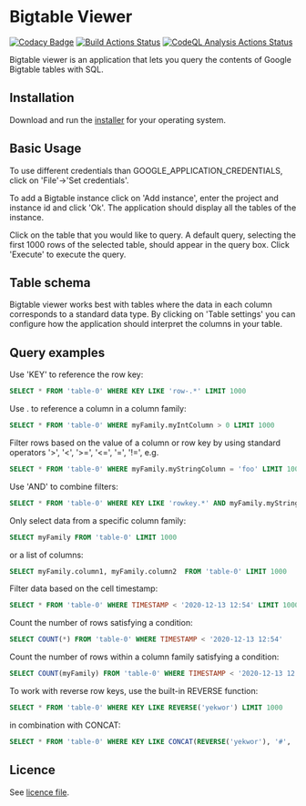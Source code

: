 # Bigtable Viewer

[![Codacy Badge](https://api.codacy.com/project/badge/Grade/6e70e5faa1bc418093f4454f945336ed)](https://app.codacy.com/gh/erikmafo/BigtableViewer?utm_source=github.com&utm_medium=referral&utm_content=erikmafo/BigtableViewer&utm_campaign=Badge_Grade_Settings)
[![Build Actions Status](https://github.com/erikmafo/BigtableViewer/workflows/Build/badge.svg)](https://github.com/erikmafo/BigtableViewer/actions)
[![CodeQL Analysis Actions Status](https://github.com/erikmafo/BigtableViewer/workflows/CodeQL/badge.svg)](https://github.com/erikmafo/BigtableViewer/actions)

Bigtable viewer is an application that lets you query the contents of Google Bigtable tables with SQL. 

## Installation

Download and run the [installer](https://github.com/erikmafo/BigtableViewer/releases/latest) 
for your operating system.

## Basic Usage

To use different credentials than GOOGLE_APPLICATION_CREDENTIALS, click on 'File'->'Set credentials'.

To add a Bigtable instance click on 'Add instance', enter the project and instance id and click 'Ok'. 
The application should display all the tables of the instance.

Click on the table that you would like to query. A default query, selecting the first 1000 rows of the selected table, 
should appear in the query box. Click 'Execute' to execute the query.

## Table schema

Bigtable viewer works best with tables where the data in each column corresponds to a standard data type. By clicking 
on 'Table settings' you can configure how the application should interpret the columns in your table.

## Query examples

Use 'KEY' to reference the row key:
```sql
SELECT * FROM 'table-0' WHERE KEY LIKE 'row-.*' LIMIT 1000
```
Use . to reference a column in a column family:
```sql
SELECT * FROM 'table-0' WHERE myFamily.myIntColumn > 0 LIMIT 1000
```
Filter rows based on the value of a column or row key by using standard operators '>', '<', '>=', '<=', '=', '!=', e.g.
```sql
SELECT * FROM 'table-0' WHERE myFamily.myStringColumn = 'foo' LIMIT 1000
```
Use 'AND' to combine filters:
```sql
SELECT * FROM 'table-0' WHERE KEY LIKE 'rowkey.*' AND myFamily.myStringColumn = 'foo' LIMIT 1000
```
Only select data from a specific column family:
```sql
SELECT myFamily FROM 'table-0' LIMIT 1000
```
or a list of columns:
```sql
SELECT myFamily.column1, myFamily.column2  FROM 'table-0' LIMIT 1000
```
Filter data based on the cell timestamp:
```sql
SELECT * FROM 'table-0' WHERE TIMESTAMP < '2020-12-13 12:54' LIMIT 1000
```
Count the number of rows satisfying a condition:
```sql
SELECT COUNT(*) FROM 'table-0' WHERE TIMESTAMP < '2020-12-13 12:54'
```
Count the number of rows within a column family satisfying a condition:
```sql
SELECT COUNT(myFamily) FROM 'table-0' WHERE TIMESTAMP < '2020-12-13 12:54'
```
To work with reverse row keys, use the built-in REVERSE function:
```sql
SELECT * FROM 'table-0' WHERE KEY LIKE REVERSE('yekwor') LIMIT 1000
```
in combination with CONCAT:
```sql
SELECT * FROM 'table-0' WHERE KEY LIKE CONCAT(REVERSE('yekwor'), '#', '2020-12.*') LIMIT 1000
```
## Licence

See [licence file](LICENSE).
